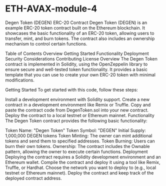 # ETH-AVAX-module-4
Degen Token (DEGEN) ERC-20 Contract
Degen Token (DEGEN) is an example ERC-20 token contract built on the Ethereum blockchain. It showcases the basic functionality of an ERC-20 token, allowing users to transfer, mint, and burn tokens. The contract also includes an ownership mechanism to control certain functions.

Table of Contents
Overview
Getting Started
Functionality
Deployment
Security Considerations
Contributing
License
Overview
The Degen Token contract is implemented in Solidity, using the OpenZeppelin library to ensure secure and well-tested token functionality. It provides a basic template that you can use to create your own ERC-20 token with minimal modifications.

Getting Started
To get started with this code, follow these steps:

Install a development environment with Solidity support.
Create a new contract in a development environment like Remix or Truffle.
Copy and paste the contract code from DegenToken.sol into your new contract.
Deploy the contract to a local testnet or Ethereum mainnet.
Functionality
The Degen Token contract provides the following basic functionality:

Token Name: "Degen Token"
Token Symbol: "DEGEN"
Initial Supply: 1,000,000 DEGEN tokens
Token Minting: The owner can mint additional tokens and send them to specified addresses.
Token Burning: Users can burn their own tokens.
Ownership: The contract includes the Ownable pattern, allowing the owner to execute certain functions.
Deployment
Deploying the contract requires a Solidity development environment and an Ethereum wallet.
Compile the contract and deploy it using a tool like Remix, Truffle, or Hardhat.
Choose the network you want to deploy to (e.g., local testnet or Ethereum mainnet).
Deploy the contract and keep track of the deployed contract address.
